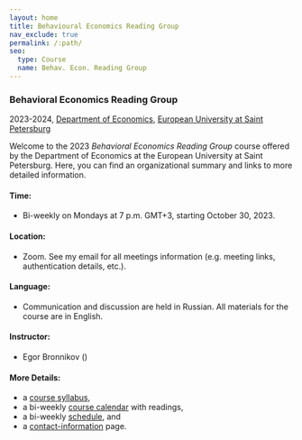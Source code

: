 ```yaml
---
layout: home
title: Behavioural Economics Reading Group
nav_exclude: true
permalink: /:path/
seo:
  type: Course
  name: Behav. Econ. Reading Group
---
```


### Behavioral Economics Reading Group
2023-2024, [Department of Economics](https://eusp.org/en/econ), [European University at Saint Petersburg](https://eusp.org/en)


Welcome to the 2023 _Behavioral Economics Reading Group_ course offered by the Department of Economics at the European University at Saint Petersburg. Here, you can find an organizational summary and links to more detailed information.


#### Time: 
- Bi-weekly on Mondays at 7 p.m. GMT+3, starting October 30, 2023.

#### Location: 
- Zoom. See my email for all meetings information (e.g. meeting links, authentication details, etc.).

#### Language: 
- Communication and discussion are held in Russian. All materials for the course are in English.

#### Instructor: 
- Egor Bronnikov ()

#### More Details: 
- a [course syllabus](about.md),
- a bi-weekly [course calendar](calendar.md) with readings,
- a bi-weekly [schedule](schedule.md), and 
- a [contact-information](staff.md) page.


